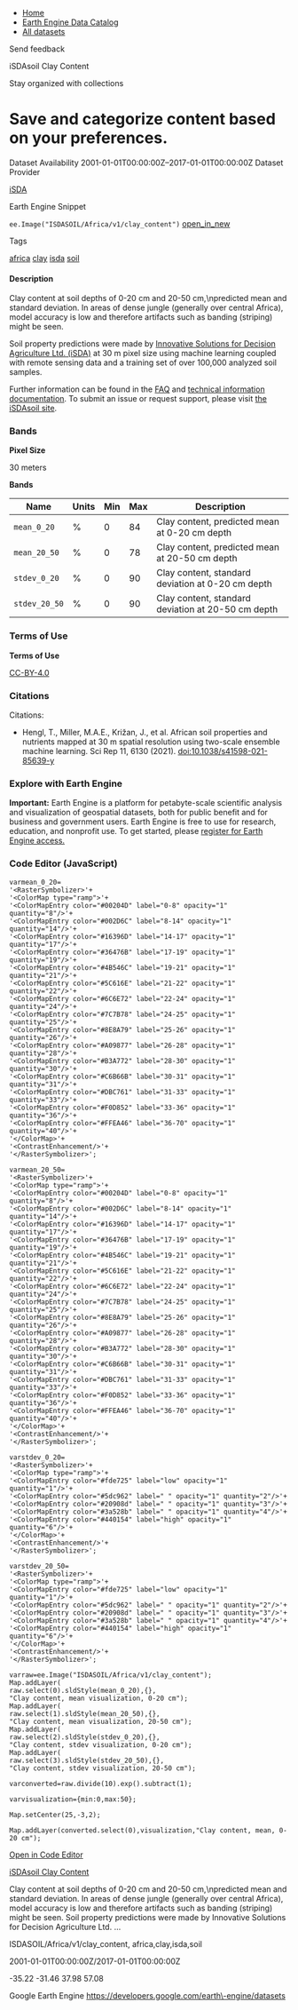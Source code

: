 



* [Home](https://developers.google.com/)
* [Earth Engine Data Catalog](https://developers.google.com/earth-engine/datasets)
* [All datasets](https://developers.google.com/earth-engine/datasets/catalog)





 
 
 Send feedback
 
 

iSDAsoil Clay Content


 
 Stay organized with collections
 

 
 Save and categorize content based on your preferences.
=======================================================================================================================








Dataset Availability
2001\-01\-01T00:00:00Z–2017\-01\-01T00:00:00Z
Dataset Provider


[iSDA](https://isda-africa.com/)



Earth Engine Snippet


`ee.Image("ISDASOIL/Africa/v1/clay_content")` 
[open\_in\_new](https://code.earthengine.google.com/?scriptPath=Examples:Datasets/ISDASOIL/ISDASOIL_Africa_v1_clay_content)





Tags


[africa](/earth-engine/datasets/tags/africa)
[clay](/earth-engine/datasets/tags/clay)
[isda](/earth-engine/datasets/tags/isda)
[soil](/earth-engine/datasets/tags/soil)








#### Description



Clay content at soil depths of 0\-20 cm and 20\-50 cm,\\npredicted mean and standard deviation.
In areas of dense jungle (generally over central Africa), model accuracy is
low and therefore artifacts such as banding (striping) might be seen.


Soil property predictions were made by
[Innovative Solutions for Decision Agriculture Ltd. (iSDA)](https://isda-africa.com/)
at 30 m pixel size using machine learning coupled with remote sensing data
and a training set of over 100,000 analyzed soil samples.


Further information can be found in the
[FAQ](https://www.isda-africa.com/isdasoil/faq/) and
[technical information documentation](https://www.isda-africa.com/isdasoil/technical-information/). To submit an issue or request support, please visit
[the iSDAsoil site](https://isda-africa.com/isdasoil).





### Bands



**Pixel Size**
  
30 meters



**Bands**




| Name | Units | Min | Max | Description |
| --- | --- | --- | --- | --- |
| `mean_0_20` | % | 0 | 84 | Clay content, predicted mean at 0\-20 cm depth |
| `mean_20_50` | % | 0 | 78 | Clay content, predicted mean at 20\-50 cm depth |
| `stdev_0_20` | % | 0 | 90 | Clay content, standard deviation at 0\-20 cm depth |
| `stdev_20_50` | % | 0 | 90 | Clay content, standard deviation at 20\-50 cm depth |




### Terms of Use


**Terms of Use**


[CC\-BY\-4\.0](https://spdx.org/licenses/CC-BY-4.0.html)




### Citations



Citations:
* Hengl, T., Miller, M.A.E., Križan, J., et al. African soil properties and nutrients
mapped at 30 m spatial resolution using two\-scale ensemble machine learning.
Sci Rep 11, 6130 (2021\).
[doi:10\.1038/s41598\-021\-85639\-y](https://doi.org/10.1038/s41598-021-85639-y)





### Explore with Earth Engine


**Important:** 
 Earth Engine is a platform for petabyte\-scale scientific analysis and visualization of
 geospatial datasets, both for public benefit and for business and government users.
 Earth Engine is free to use for research, education, and nonprofit use. To get started, please
 [register for Earth Engine access.](https://console.cloud.google.com/earth-engine)



### Code Editor (JavaScript)



```
varmean_0_20=
'<RasterSymbolizer>'+
'<ColorMap type="ramp">'+
'<ColorMapEntry color="#00204D" label="0-8" opacity="1" quantity="8"/>'+
'<ColorMapEntry color="#002D6C" label="8-14" opacity="1" quantity="14"/>'+
'<ColorMapEntry color="#16396D" label="14-17" opacity="1" quantity="17"/>'+
'<ColorMapEntry color="#36476B" label="17-19" opacity="1" quantity="19"/>'+
'<ColorMapEntry color="#4B546C" label="19-21" opacity="1" quantity="21"/>'+
'<ColorMapEntry color="#5C616E" label="21-22" opacity="1" quantity="22"/>'+
'<ColorMapEntry color="#6C6E72" label="22-24" opacity="1" quantity="24"/>'+
'<ColorMapEntry color="#7C7B78" label="24-25" opacity="1" quantity="25"/>'+
'<ColorMapEntry color="#8E8A79" label="25-26" opacity="1" quantity="26"/>'+
'<ColorMapEntry color="#A09877" label="26-28" opacity="1" quantity="28"/>'+
'<ColorMapEntry color="#B3A772" label="28-30" opacity="1" quantity="30"/>'+
'<ColorMapEntry color="#C6B66B" label="30-31" opacity="1" quantity="31"/>'+
'<ColorMapEntry color="#DBC761" label="31-33" opacity="1" quantity="33"/>'+
'<ColorMapEntry color="#F0D852" label="33-36" opacity="1" quantity="36"/>'+
'<ColorMapEntry color="#FFEA46" label="36-70" opacity="1" quantity="40"/>'+
'</ColorMap>'+
'<ContrastEnhancement/>'+
'</RasterSymbolizer>';

varmean_20_50=
'<RasterSymbolizer>'+
'<ColorMap type="ramp">'+
'<ColorMapEntry color="#00204D" label="0-8" opacity="1" quantity="8"/>'+
'<ColorMapEntry color="#002D6C" label="8-14" opacity="1" quantity="14"/>'+
'<ColorMapEntry color="#16396D" label="14-17" opacity="1" quantity="17"/>'+
'<ColorMapEntry color="#36476B" label="17-19" opacity="1" quantity="19"/>'+
'<ColorMapEntry color="#4B546C" label="19-21" opacity="1" quantity="21"/>'+
'<ColorMapEntry color="#5C616E" label="21-22" opacity="1" quantity="22"/>'+
'<ColorMapEntry color="#6C6E72" label="22-24" opacity="1" quantity="24"/>'+
'<ColorMapEntry color="#7C7B78" label="24-25" opacity="1" quantity="25"/>'+
'<ColorMapEntry color="#8E8A79" label="25-26" opacity="1" quantity="26"/>'+
'<ColorMapEntry color="#A09877" label="26-28" opacity="1" quantity="28"/>'+
'<ColorMapEntry color="#B3A772" label="28-30" opacity="1" quantity="30"/>'+
'<ColorMapEntry color="#C6B66B" label="30-31" opacity="1" quantity="31"/>'+
'<ColorMapEntry color="#DBC761" label="31-33" opacity="1" quantity="33"/>'+
'<ColorMapEntry color="#F0D852" label="33-36" opacity="1" quantity="36"/>'+
'<ColorMapEntry color="#FFEA46" label="36-70" opacity="1" quantity="40"/>'+
'</ColorMap>'+
'<ContrastEnhancement/>'+
'</RasterSymbolizer>';

varstdev_0_20=
'<RasterSymbolizer>'+
'<ColorMap type="ramp">'+
'<ColorMapEntry color="#fde725" label="low" opacity="1" quantity="1"/>'+
'<ColorMapEntry color="#5dc962" label=" " opacity="1" quantity="2"/>'+
'<ColorMapEntry color="#20908d" label=" " opacity="1" quantity="3"/>'+
'<ColorMapEntry color="#3a528b" label=" " opacity="1" quantity="4"/>'+
'<ColorMapEntry color="#440154" label="high" opacity="1" quantity="6"/>'+
'</ColorMap>'+
'<ContrastEnhancement/>'+
'</RasterSymbolizer>';

varstdev_20_50=
'<RasterSymbolizer>'+
'<ColorMap type="ramp">'+
'<ColorMapEntry color="#fde725" label="low" opacity="1" quantity="1"/>'+
'<ColorMapEntry color="#5dc962" label=" " opacity="1" quantity="2"/>'+
'<ColorMapEntry color="#20908d" label=" " opacity="1" quantity="3"/>'+
'<ColorMapEntry color="#3a528b" label=" " opacity="1" quantity="4"/>'+
'<ColorMapEntry color="#440154" label="high" opacity="1" quantity="6"/>'+
'</ColorMap>'+
'<ContrastEnhancement/>'+
'</RasterSymbolizer>';

varraw=ee.Image("ISDASOIL/Africa/v1/clay_content");
Map.addLayer(
raw.select(0).sldStyle(mean_0_20),{},
"Clay content, mean visualization, 0-20 cm");
Map.addLayer(
raw.select(1).sldStyle(mean_20_50),{},
"Clay content, mean visualization, 20-50 cm");
Map.addLayer(
raw.select(2).sldStyle(stdev_0_20),{},
"Clay content, stdev visualization, 0-20 cm");
Map.addLayer(
raw.select(3).sldStyle(stdev_20_50),{},
"Clay content, stdev visualization, 20-50 cm");

varconverted=raw.divide(10).exp().subtract(1);

varvisualization={min:0,max:50};

Map.setCenter(25,-3,2);

Map.addLayer(converted.select(0),visualization,"Clay content, mean, 0-20 cm");
```



[Open in Code Editor](https://code.earthengine.google.com/?scriptPath=Examples:Datasets/ISDASOIL/ISDASOIL_Africa_v1_clay_content)


[iSDAsoil Clay Content](/earth-engine/datasets/catalog/ISDASOIL_Africa_v1_clay_content)

Clay content at soil depths of 0\-20 cm and 20\-50 cm,\\npredicted mean and standard deviation. In areas of dense jungle (generally over central Africa), model accuracy is low and therefore artifacts such as banding (striping) might be seen. Soil property predictions were made by Innovative Solutions for Decision Agriculture Ltd. …

 ISDASOIL/Africa/v1/clay\_content,
 africa,clay,isda,soil

2001\-01\-01T00:00:00Z/2017\-01\-01T00:00:00Z



 \-35\.22 \-31\.46 37\.98 57\.08
 



Google Earth Engine
https://developers.google.com/earth\-engine/datasets









